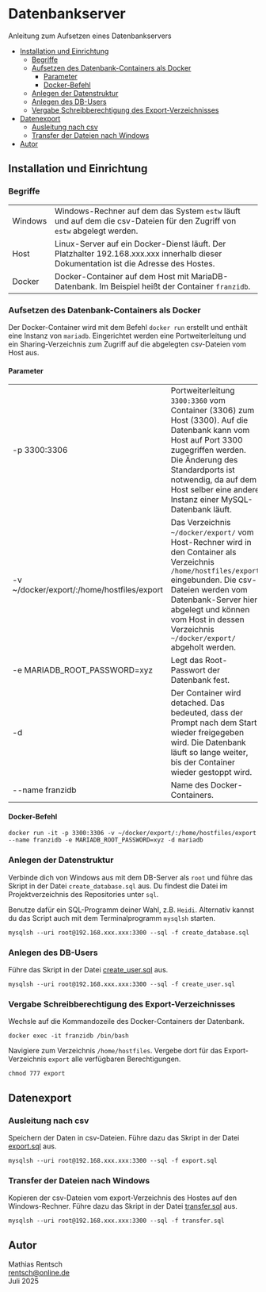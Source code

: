 
# Datenbankserver <!-- omit in toc -->

Anleitung zum Aufsetzen eines Datenbankservers

- [Installation und Einrichtung](#installation-und-einrichtung)
  - [Begriffe](#begriffe)
  - [Aufsetzen des Datenbank-Containers als Docker](#aufsetzen-des-datenbank-containers-als-docker)
    - [Parameter](#parameter)
    - [Docker-Befehl](#docker-befehl)
  - [Anlegen der Datenstruktur](#anlegen-der-datenstruktur)
  - [Anlegen des DB-Users](#anlegen-des-db-users)
  - [Vergabe Schreibberechtigung des Export-Verzeichnisses](#vergabe-schreibberechtigung-des-export-verzeichnisses)
- [Datenexport](#datenexport)
  - [Ausleitung nach csv](#ausleitung-nach-csv)
  - [Transfer der Dateien nach Windows](#transfer-der-dateien-nach-windows)
- [Autor](#autor)


## Installation und Einrichtung

### Begriffe

<!-- |Begriff | Beschreibung| -->

|||
|-|-|
|Windows|Windows-Rechner auf dem das System `estw` läuft und auf dem die csv-Dateien für den Zugriff von `estw` abgelegt werden.|
|Host|Linux-Server auf ein Docker-Dienst läuft. Der Platzhalter 192.168.xxx.xxx innerhalb dieser Dokumentation ist die Adresse des Hostes.|
  |Docker|Docker-Container auf dem Host mit MariaDB-Datenbank. Im Beispiel heißt der Container `franzidb`.|

### Aufsetzen des Datenbank-Containers als Docker

Der Docker-Container wird mit dem Befehl `docker run` erstellt und enthält eine Instanz von `mariadb`.
Eingerichtet werden eine Portweiterleitung und ein Sharing-Verzeichnis zum Zugriff auf die abgelegten csv-Dateien vom Host aus.

#### Parameter

|||
|-|-|
|-p 3300:3306|Portweiterleitung `3300:3360` vom Container (3306) zum Host (3300). Auf die Datenbank kann vom Host auf Port 3300 zugegriffen werden. Die Änderung des Standardports ist notwendig, da auf dem  Host selber eine andere Instanz einer MySQL-Datenbank läuft.|
|-v ~/docker/export/:/home/hostfiles/export|Das Verzeichnis `~/docker/export/` vom Host-Rechner wird in den Container als Verzeichnis `/home/hostfiles/export` eingebunden. Die csv-Dateien werden vom Datenbank-Server hier abgelegt und können vom Host in dessen Verzeichnis `~/docker/export/` abgeholt werden.|
|-e MARIADB_ROOT_PASSWORD=xyz|Legt das Root-Passwort der Datenbank fest.|
|-d|Der Container wird detached. Das bedeuted, dass der Prompt nach dem Start wieder freigegeben wird. Die Datenbank läuft so lange weiter, bis der Container wieder gestoppt wird.|
|--name franzidb|Name des Docker-Containers.|

#### Docker-Befehl

~~~batch
docker run -it -p 3300:3306 -v ~/docker/export/:/home/hostfiles/export --name franzidb -e MARIADB_ROOT_PASSWORD=xyz -d mariadb
~~~

### Anlegen der Datenstruktur

Verbinde dich von Windows aus mit dem DB-Server als `root` und führe das Skript in der Datei `create_database.sql` aus. Du findest die Datei im Projektverzeichnis des Repositories unter 
`sql`.

Benutze dafür ein SQL-Programm deiner Wahl, z.B. `Heidi`. Alternativ kannst du das Script auch mit dem Terminalprogramm `mysqlsh` starten.

~~~batch
mysqlsh --uri root@192.168.xxx.xxx:3300 --sql -f create_database.sql
~~~

### Anlegen des DB-Users

Führe das Skript in der Datei [create_user.sql](#create_usersql) aus.

~~~batch
mysqlsh --uri root@192.168.xxx.xxx:3300 --sql -f create_user.sql
~~~

### Vergabe Schreibberechtigung des Export-Verzeichnisses

Wechsle auf die Kommandozeile des Docker-Containers der Datenbank.

~~~batch
docker exec -it franzidb /bin/bash
~~~

Navigiere zum Verzeichnis `/home/hostfiles`. Vergebe dort für das Export-Verzeichnis `export` alle verfügbaren Berechtigungen.

~~~batch
chmod 777 export
~~~

## Datenexport

### Ausleitung nach csv

Speichern der Daten in csv-Dateien. Führe dazu das Skript in der Datei [export.sql](#exportsql) aus.

~~~batch
mysqlsh --uri root@192.168.xxx.xxx:3300 --sql -f export.sql
~~~

### Transfer der Dateien nach Windows

Kopieren der csv-Dateien vom export-Verzeichnis des Hostes auf den Windows-Rechner. Führe dazu das Skript in der Datei [transfer.sql](#transfer-der-csv-dateien-nach-windows) aus.

~~~batch
mysqlsh --uri root@192.168.xxx.xxx:3300 --sql -f transfer.sql
~~~

## Autor

Mathias Rentsch<br>
rentsch@online.de<br>
Juli 2025
